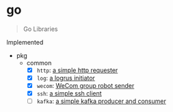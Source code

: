 # go

> Go Libraries

Implemented

- pkg
  - common
    - [x] `http`: [a simple http requester](./pkg/common/http/)
    - [x] `log`: [a logrus initiator](./pkg/common/log/)
    - [x] `wecom`: [WeCom group robot sender](./pkg/common/wecom/)
    - [x] `ssh`: [a simple ssh client](./pkg/common/ssh/)
    - [ ] `kafka`: [a simple kafka producer and consumer](./pkg/common/kafka/README.md)
